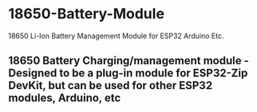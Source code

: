# 18650-Battery-Module
18650 Li-Ion Battery Management Module for ESP32 Arduino Etc.

## 18650 Battery Charging/management module - Designed to be a plug-in module for ESP32-Zip DevKit, but can be used for other ESP32 modules, Arduino, etc
